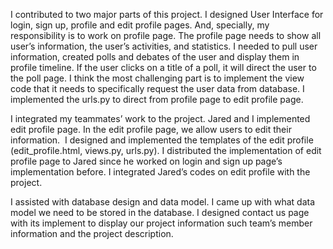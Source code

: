 I contributed to two major parts of this project. I designed User Interface for login, sign up, profile and edit profile pages. And, specially, my responsibility is to work on profile page. The profile page needs to show all user’s information, the user’s activities, and statistics. I needed to pull user information, created polls and debates of the user and display them in profile timeline. If the user clicks on a title of a poll, it will direct the user to the poll page. I think the most challenging part is to implement the view code that it needs to specifically request the user data from database. I implemented the urls.py to direct from profile page to edit profile page.  

I integrated my teammates’ work to the project. Jared and I implemented edit profile page. In the edit profile page, we allow users to edit their information.  I designed and implemented the templates of the edit profile (edit_profile.html, views.py, urls.py). I distributed the implementation of edit profile page to Jared since he worked on login and sign up page’s implementation before. I integrated Jared’s codes on edit profile with the project. 

I assisted with database design and data model. I came up with what data model we need to be stored in the database. I designed contact us page with its implement to display our project information such team’s member information and the project description.

